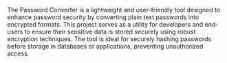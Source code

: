 The Password Converter is a lightweight and user-friendly tool designed to enhance password security by converting plain text passwords into encrypted formats. This project serves as a utility for developers 
and end-users to ensure their sensitive data is stored securely using robust encryption techniques. The tool is ideal for securely hashing passwords before storage in databases or applications, preventing 
unauthorized access.
